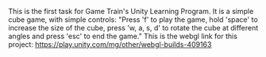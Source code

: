 This is the first task for Game Train's Unity Learning Program.
It is a simple cube game, with simple controls:
"Press 'f' to play the game, hold 'space' to increase the size of the cube, press 'w, a, s, d' to rotate the cube at different angles and press 'esc' to end the game."
This is the webgl link for this project: https://play.unity.com/mg/other/webgl-builds-409163
